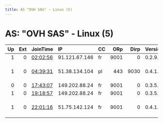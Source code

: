 ```yaml
---
title: AS "OVH SAS" - Linux (5)
---
```


# AS: "OVH SAS" - Linux (5)

|   Up |   Ext | JoinTime                                                                                            | IP            | CC   |   ORp |   Dirp | Version   | Contact                 | Nickname       |   eFamMembers |
|-----:|------:|:----------------------------------------------------------------------------------------------------|:--------------|:-----|------:|-------:|:----------|:------------------------|:---------------|--------------:|
|    1 |     0 | [02:02:56](https://metrics.torproject.org/rs.html#details/81487A4C89284C299B1FC1331DA3910C285B6EC6) | 91.121.67.146 | fr   |  9001 |      0 | 0.2.9.10  | None                    | Tor4eghaineebe |             1 |
|    1 |     0 | [04:39:31](https://metrics.torproject.org/rs.html#details/39C6F833D4B09524770D3655DF825A11213CA0A9) | 51.38.134.104 | pl   |   443 |   9030 | 0.4.1.6   | torrpi1405 at gmail.com | angeltest5     |             1 |
|    0 |     0 | [17:43:07](https://metrics.torproject.org/rs.html#details/2A61F2B3C461C21286E70A5C7AD950DC0E4D43C3) | 149.202.88.24 | fr   |  9001 |      0 | 0.3.5.8   | None                    | 0x4a414e       |             1 |
|    1 |     0 | [19:18:57](https://metrics.torproject.org/rs.html#details/FD74BEE35430474A4F21862E89A2C8FE4142F9F7) | 149.202.88.24 | fr   |  9001 |      0 | 0.3.5.8   | None                    | 0x4a414e       |             1 |
|    1 |     0 | [22:01:16](https://metrics.torproject.org/rs.html#details/AD4ACDEA9A6159F4B4800D6E3A415AEC4C711311) | 51.75.142.124 | fr   |  9001 |      0 | 0.4.1.6   | exitnope at protonmail  | tormen01       |             1 |
